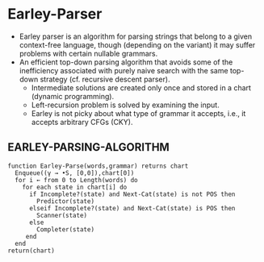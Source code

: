 # Earley-Parser

- Earley parser is an algorithm for parsing strings that belong to a given context-free language, though (depending on the variant) it may suffer problems with certain nullable grammars. 
- An efficient top-down parsing algorithm that avoids some of the inefficiency associated with purely naive search with the same top-down strategy (cf. recursive descent parser).
  - Intermediate solutions are created only once and stored in a chart (dynamic programming).
  - Left-recursion problem is solved by examining the input.
  - Earley is not picky about what type of grammar it accepts, i.e., it accepts arbitrary CFGs (CKY).

## EARLEY-PARSING-ALGORITHM
```
function Earley-Parse(words,grammar) returns chart
  Enqueue((γ → •S, [0,0]),chart[0])
  for i ← from 0 to Length(words) do
    for each state in chart[i] do
      if Incomplete?(state) and Next-Cat(state) is not POS then
        Predictor(state)
      elseif Incomplete?(state) and Next-Cat(state) is POS then
        Scanner(state)
      else
        Completer(state)
     end
  end
return(chart)
```


